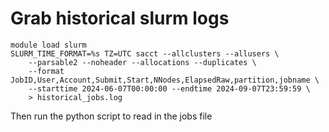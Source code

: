 # Grab historical slurm logs


```
module load slurm
SLURM_TIME_FORMAT=%s TZ=UTC sacct --allclusters --allusers \
    --parsable2 --noheader --allocations --duplicates \
    --format JobID,User,Account,Submit,Start,NNodes,ElapsedRaw,partition,jobname \
    --starttime 2024-06-07T00:00:00 --endtime 2024-09-07T23:59:59 \
    > historical_jobs.log
```

Then run the python script to read in the jobs file
```
```
